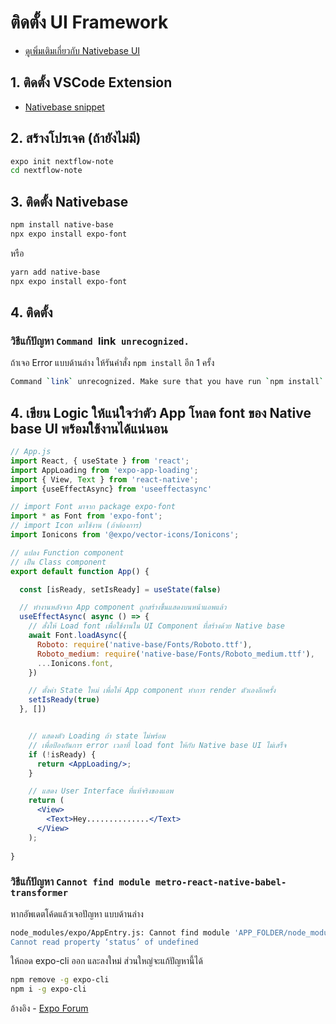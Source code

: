 
# ติดตั้ง UI Framework

- [ดูเพิ่มเติมเกี่ยวกับ Nativebase UI](https://docs.nativebase.io/Components.html#Components)

## 1. ติดตั้ง VSCode Extension

- [Nativebase snippet](https://marketplace.visualstudio.com/items?itemName=GeekyAnts.nativebase-snippets)

## 2. สร้างโปรเจค (ถ้ายังไม่มี)

```bash
expo init nextflow-note
cd nextflow-note
```

## 3. ติดตั้ง Nativebase

```bash
npm install native-base
npx expo install expo-font
```

หรือ

```bash
yarn add native-base
npx expo install expo-font
```

## 4. ติดตั้ง 

### วิธีแก้ปัญหา `Command `link` unrecognized.`

ถ้าเจอ Error แบบด้านล่าง ให้รันคำสั่ง `npm install` อีก 1 ครั้ง

```bash
Command `link` unrecognized. Make sure that you have run `npm install` and that you are inside a react-native project.
```

## 4. เขียน Logic ให้แน่ใจว่าตัว App โหลด font ของ Native base UI พร้อมใช้งานได้แน่นอน

```jsx
// App.js
import React, { useState } from 'react';
import AppLoading from 'expo-app-loading';
import { View, Text } from 'react-native';
import {useEffectAsync} from 'useeffectasync'

// import Font มาจาก package expo-font
import * as Font from 'expo-font';
// import Icon มาใช้งาน (ถ้าต้องการ)
import Ionicons from '@expo/vector-icons/Ionicons';

// แปลง Function component 
// เป็น Class component 
export default function App() {

  const [isReady, setIsReady] = useState(false)

  // ทำงานหลังจาก App component ถูกสร้างขึ้นแสดงบนหน้าแอพแล้ว
  useEffectAsync( async () => {
    // สั่งให้ Load font เพื่อใช้งานใน UI Component ที่สร้างด้วย Native base
    await Font.loadAsync({
      Roboto: require('native-base/Fonts/Roboto.ttf'),
      Roboto_medium: require('native-base/Fonts/Roboto_medium.ttf'),
      ...Ionicons.font,
    })

    // ตั้งค่า State ใหม่ เพื่อให้ App component ทำการ render ตัวเองอีกครั้ง
    setIsReady(true)
  }, [])


    // แสดงตัว Loading ถ้า state ไม่พร้อม 
    // เพื่อป้องกันการ error เวลาที่ load font ให้กับ Native base UI ไม่เสร็จ
    if (!isReady) {
      return <AppLoading/>;
    }

    // แสดง User Interface ที่แท้จริงของแอพ
    return (
      <View>
        <Text>Hey..............</Text>
      </View>
    );
  
}
```


### วิธีแก้ปัญหา `Cannot find module metro-react-native-babel-transformer`

หากอัพเดตโค้ดแล้วเจอปัญหา แบบด้านล่าง

```bash
node_modules/expo/AppEntry.js: Cannot find module 'APP_FOLDER/node_modules/@react-native-community/cli/node_modules/metro-react-native-babel-transformer/src/index.js’
Cannot read property ‘status’ of undefined
```

ให้ถอด expo-cli ออก และลงใหม่ ส่วนใหญ่จะแก้ปัญหานี้ได้

```bash
npm remove -g expo-cli
npm i -g expo-cli
```

อ้างอิง - [Expo Forum](https://forums.expo.io/t/upgrade-expo-to-v33/23568)
